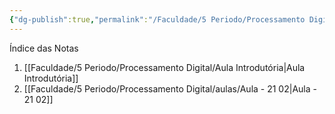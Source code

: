 ```yaml
---
{"dg-publish":true,"permalink":"/Faculdade/5 Periodo/Processamento Digital/PDI/","tags":["root, PDI"],"created":"2024-10-18T13:31:56.145-03:00"}
---
```


Índice das Notas
1. [[Faculdade/5 Periodo/Processamento Digital/Aula Introdutória\|Aula Introdutória]]
2.  [[Faculdade/5 Periodo/Processamento Digital/aulas/Aula - 21 02\|Aula - 21 02]]